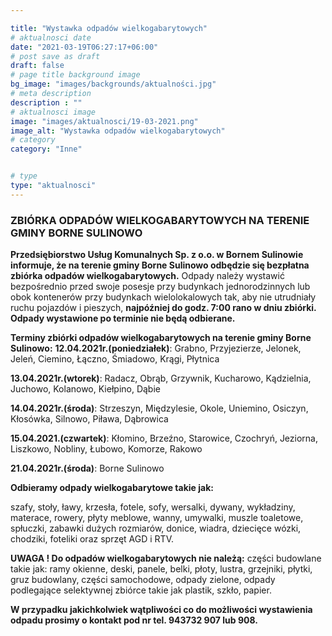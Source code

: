 ```yaml
---

title: "Wystawka odpadów wielkogabarytowych"
# aktualnosci date
date: "2021-03-19T06:27:17+06:00"
# post save as draft
draft: false
# page title background image
bg_image: "images/backgrounds/aktualności.jpg"
# meta description
description : ""
# aktualnosci image
image: "images/aktualnosci/19-03-2021.png"
image_alt: "Wystawka odpadów wielkogabarytowych"
# category
category: "Inne"


# type
type: "aktualnosci"
---
```


### ZBIÓRKA ODPADÓW WIELKOGABARYTOWYCH NA TERENIE GMINY BORNE SULINOWO

**Przedsiębiorstwo Usług Komunalnych Sp. z o.o. w Bornem Sulinowie informuje, że na terenie gminy Borne Sulinowo odbędzie się bezpłatna zbiórka odpadów wielkogabarytowych.** 
Odpady należy wystawić bezpośrednio przed swoje posesje przy budynkach jednorodzinnych lub obok kontenerów przy budynkach wielolokalowych tak, aby nie utrudniały ruchu pojazdów i pieszych, **najpóźniej do godz. 7:00 rano w dniu zbiórki.** 
**Odpady wystawione po terminie nie będą odbierane.** 

**Terminy zbiórki odpadów wielkogabarytowych na terenie gminy Borne Sulinowo:**
**12.04.2021r.(poniedziałek)**: Grabno, Przyjezierze, Jelonek, Jeleń, Ciemino, Łączno, Śmiadowo, Krągi, Płytnica

**13.04.2021r.(wtorek)**: Radacz, Obrąb, Grzywnik, Kucharowo, Kądzielnia, Juchowo, Kolanowo, Kiełpino, Dąbie

**14.04.2021r.(środa)**: Strzeszyn, Międzylesie, Okole, Uniemino, Osiczyn, Kłosówka, Silnowo, Piława, Dąbrowica

**15.04.2021.(czwartek)**: Kłomino, Brzeźno, Starowice, Czochryń, Jeziorna, Liszkowo, Nobliny, Łubowo, Komorze, Rakowo

**21.04.2021r.(środa)**: Borne Sulinowo							

**Odbieramy odpady wielkogabarytowe takie jak:**

szafy, stoły, ławy, krzesła, fotele, sofy, wersalki, dywany, wykładziny, materace, rowery,  płyty meblowe, wanny, umywalki, muszle toaletowe, spłuczki, zabawki dużych rozmiarów, donice, wiadra, dziecięce wózki, chodziki, foteliki oraz sprzęt AGD i RTV.

**UWAGA ! Do odpadów wielkogabarytowych nie należą:** 
części budowlane takie jak: ramy okienne, deski, panele, belki, płoty, lustra, grzejniki, płytki, gruz budowlany, części samochodowe, odpady zielone, odpady podlegające selektywnej zbiórce takie jak plastik, szkło, papier.

**W przypadku jakichkolwiek wątpliwości co do możliwości wystawienia odpadu prosimy o kontakt pod nr tel. 943732 907 lub 908.**

